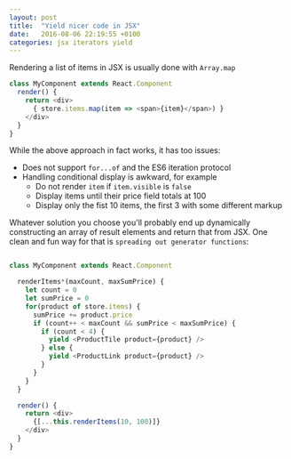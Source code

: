 ```yaml
---
layout: post
title:  "Yield nicer code in JSX"
date:   2016-08-06 22:19:55 +0100
categories: jsx iterators yield
---
```


Rendering a list of items in JSX is usually done with `Array.map`

```javascript
class MyComponent extends React.Component
  render() {
    return <div>
      { store.items.map(item => <span>{item}</span>) }
    </div>
  }
}
```

While the above approach in fact works, it has too issues:

- Does not support `for...of` and the ES6 iteration protocol
- Handling conditional display is awkward, for example
  - Do not render `item` if `item.visible` is `false`
  - Display items until their price field totals at 100
  - Display only the fist 10 items, the first 3 with some different markup

Whatever solution you choose you'll probably end up dynamically constructing
an array of result elements and return that from JSX.
One clean and fun way for that is `spreading out generator functions`:

```javascript

class MyComponent extends React.Component

  renderItems*(maxCount, maxSumPrice) {
    let count = 0
    let sumPrice = 0
    for(product of store.items) {
      sumPrice += product.price
      if (count++ < maxCount && sumPrice < maxSumPrice) {
        if (count < 4) {
          yield <ProductTile product={product} />
        } else {
          yield <ProductLink product={product} />
        }
      }
    }
  }

  render() {
    return <div>
      {[...this.renderItems(10, 100)]}
    </div>
  }
}
```




